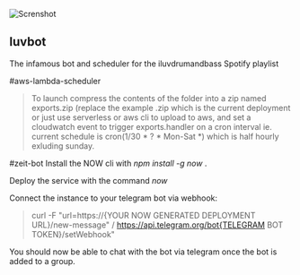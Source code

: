 ![Screnshot](https://i.imgur.com//LMRjQJJs.png)
## luvbot
The infamous bot and scheduler for the iluvdrumandbass Spotify playlist

#aws-lambda-scheduler
>To launch compress the contents of the folder into a zip named exports.zip (replace the example .zip which is the current deployment
>or just use serverless or aws cli to upload to aws, and set a cloudwatch event to trigger exports.handler on a cron interval
>ie. current schedule is cron(1/30 * ? * Mon-Sat *) which is half hourly exluding sunday.

#zeit-bot
Install the NOW cli with *npm install -g now* . 

Deploy the service with the command *now*  

Connect the instance to your telegram bot via webhook:
>curl -F "url=https://{YOUR NOW GENERATED DEPLOYMENT URL}/new-message" /
>https://api.telegram.org/bot{TELEGRAM BOT TOKEN}/setWebhook"

You should now be able to chat with the bot via telegram once the bot is added to a group.




